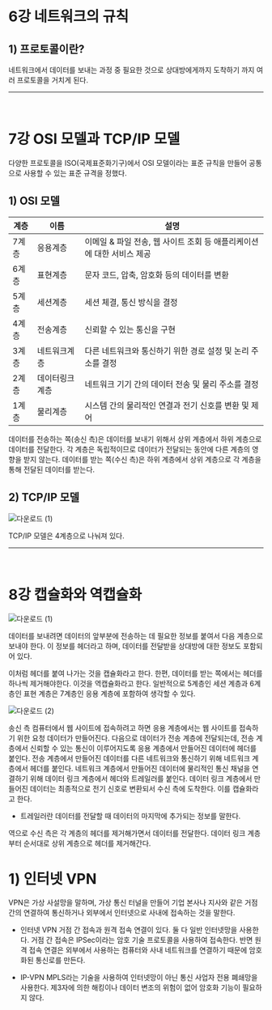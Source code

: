# 6강 네트워크의 규칙

## 1) 프로토콜이란?

네트워크에서 데이터를 보내는 과정 중 필요한 것으로 상대방에게까지 도착하기 까지 여러 프로토콜을 거치게 된다.

---

<br>

# 7강 OSI 모델과 TCP/IP 모델

다양한 프로토콜을 ISO(국제표준화기구)에서 OSI 모델이라는 표준 규칙을 만들어 공통으로 사용할 수 있는 표준 규격을 정했다.

## 1) OSI 모델

|계층|이름|설명|
|---|---|---|
|7계층|응용계층|이메일 & 파일 전송, 웹 사이트 조회 등 애플리케이션에 대한 서비스 제공|
|6계층|표현계층|문자 코드, 압축, 암호화 등의 데이터를 변환|
|5계층|세션계층|세션 체결, 통신 방식을 결정|
|4계층|전송계층|신뢰할 수 있는 통신을 구현|
|3계층|네트워크계층|다른 네트워크와 통신하기 위한 경로 설정 및 논리 주소를 결정|
|2계층|데이터링크계층|네트워크 기기 간의 데이터 전송 및 물리 주소를 결정|
|1계층|물리계층|시스템 간의 물리적인 연결과 전기 신호를 변환 및 제어|

데이터를 전송하는 쪽(송신 측)은 데이터를 보내기 위해서 상위 계층에서 하위 계층으로 데이터를 전달한다.
각 계층은 독립적이므로 데이터가 전달되는 동안에 다른 계층의 영향을 받지 않는다. 데이터를 받는 쪽(수신 측)은 하위 계층에서 상위 계층으로 각 계층을 통해 전달된 데이터를 받는다.

## 2) TCP/IP 모델

![다운로드 (1)](https://user-images.githubusercontent.com/81137234/133245532-22ec3942-8c4e-4ba4-9a65-8b0daca97a14.png)

TCP/IP 모델은 4계층으로 나눠져 있다.

---

<br>

# 8강 캡슐화와 역캡슐화

![다운로드 (1)](https://user-images.githubusercontent.com/81137234/133245834-af81c79d-d2f2-4dd9-add8-f1da13e44a8e.jpeg)

데이터를 보내려면 데이터의 앞부분에 전송하는 데 필요한 정보를 붙여서 다음 계층으로 보내야 한다. 이 정보를 헤더라고 하며, 데이터를 전달받을 상대방에 대한 정보도 포함되어 있다.

이처럼 헤더를 붙여 나가는 것을 캡슐화라고 한다. 한편, 데이터를 받는 쪽에서는 헤더를 하나씩 제거해야한다. 이것을 역캡슐화라고 한다.
일반적으로 5계층인 세션 계층과 6계층인 표현 계층은 7계층인 응용 계층에 포함하여 생각할 수 있다.

![다운로드 (2)](https://user-images.githubusercontent.com/81137234/133246074-ff911e2e-4ffa-4474-bba0-10b4028dd365.png)

송신 측 컴퓨터에서 웹 사이트에 접속하려고 하면 응용 계층에서는 웹 사이트를 접속하기 위한 요청 데이터가 만들어진다.
다음으로 데이터가 전송 계층에 전달되는데, 전송 계층에서 신뢰할 수 있는 통신이 이루어지도록 응용 계층에서 만들어진 데이터에 헤더를 붙인다.
전송 계층에서 만들어진 데이터를 다른 네트워크와 통신하기 위해 네트워크 계층에서 헤더를 붙인다.
네트워크 계층에서 만들어진 데이터에 물리적인 통신 채널을 연결하기 위해 데이터 링크 계층에서 헤더와 트레일러를 붙인다.
데이터 링크 계층에서 만들어진 데이터는 최종적으로 전기 신호로 변환되서 수신 측에 도착한다.
이를 캡슐화라고 한다.

* 트레일러란 데이터를 전달할 때 데이터의 마지막에 추가되는 정보를 말한다.

역으로 수신 측은 각 계층의 헤더를 제거해가면서 데이터를 전달한다. 데이터 링크 계층부터 순서대로 상위 계층으로 헤더를 제거해간다.

# 1) 인터넷 VPN
VPN은 가상 사설망을 말하며, 가상 통신 터널을 만들어 기업 본사나 지사와 같은 거점 간의 연결하여 통신하거나 외부에서 인터넷으로 사내에 접속하는 것을 말한다.

- 인터넷 VPN
거점 간 접속과 원격 접속 연결이 있다. 둘 다 일반 인터넷망을 사용한다. 거점 간 접속은 IPSec이라는 암호 기술 프로토콜을 사용하여 접속한다. 반면 원격 접속 연결은 외부에서 사용하는 컴퓨터와 사내 네트워크를 연결하기 때문에 암호화된 통신로를 만든다.

- IP-VPN
MPLS라는 기술을 사용하여 인터넷망이 아닌 통신 사업자 전용 폐쇄망을 사용한다. 제3자에 의한 해킹이나 데이터 변조의 위험이 없어 암호화 기능이 필요하지 않다.

